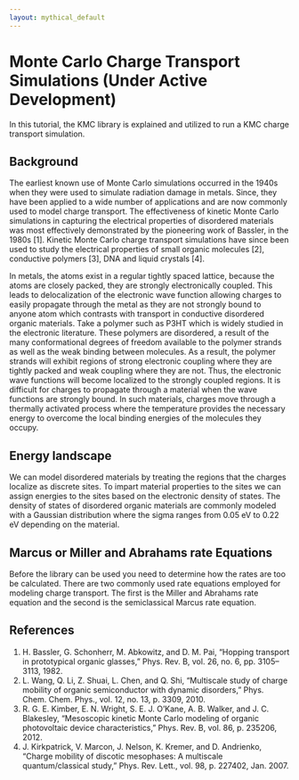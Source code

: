 ```yaml
---
layout: mythical_default
--- 
```


# Monte Carlo Charge Transport Simulations (Under Active Development)

In this tutorial, the KMC library is explained and utilized to run a KMC charge transport simulation. 

## Background

The earliest known use of Monte Carlo simulations occurred in the 1940s when
they were used to simulate radiation damage in metals. Since, they have been
applied to a wide number of applications and are now commonly used to model
charge transport. The effectiveness of kinetic Monte Carlo simulations in
capturing the electrical properties of disordered materials was most
effectively demonstrated by the pioneering work of Bassler, in the 1980s [1].
Kinetic Monte Carlo charge transport simulations have since been used to study
the electrical properties of small organic molecules [2], conductive polymers
[3], DNA and liquid crystals [4].

In metals, the atoms exist in a regular tightly spaced lattice, because the
atoms are closely packed, they are strongly electronically coupled. This leads
to delocalization of the electronic wave function allowing charges to easily
propagate through the metal as they are not strongly bound to anyone atom which
contrasts with transport in conductive disordered organic materials. Take a
polymer such as P3HT which is widely studied in the electronic literature.
These polymers are disordered, a result of the many conformational degrees of
freedom available to the polymer strands as well as the weak binding between
molecules. As a result, the polymer strands will exhibit regions of strong
electronic coupling where they are tightly packed and weak coupling where they
are not. Thus, the electronic wave functions will become localized to the
strongly coupled regions. It is difficult for charges to propagate through a
material when the wave functions are strongly bound. In such materials, charges
move through a thermally activated process where the temperature provides the
necessary energy to overcome the local binding energies of the molecules they
occupy. 

## Energy landscape

We can model disordered materials by treating the regions that the charges
localize as discrete sites. To impart material properties to the sites we can
assign energies to the sites based on the electronic density of states. The
density of states of disordered organic materials are commonly modeled with a
Gaussian distribution where the sigma ranges from 0.05 eV to 0.22 eV depending
on the material. 

## Marcus or Miller and Abrahams rate Equations

Before the library can be used you need to determine how the rates are too be
calculated. There are two commonly used  rate equations employed for modeling
charge transport. The first is the Miller and Abrahams rate equation and the
second is the semiclassical Marcus rate equation. 

## References

1.	H. Bassler, G. Schonherr, M. Abkowitz, and D. M. Pai, “Hopping transport in prototypical organic glasses,” Phys. Rev. B, vol. 26, no. 6, pp. 3105–3113, 1982.
2.	L. Wang, Q. Li, Z. Shuai, L. Chen, and Q. Shi, “Multiscale study of charge mobility of organic semiconductor with dynamic disorders,” Phys. Chem. Chem. Phys., vol. 12, no. 13, p. 3309, 2010.
3.	R. G. E. Kimber, E. N. Wright, S. E. J. O’Kane, A. B. Walker, and J. C. Blakesley, “Mesoscopic kinetic Monte Carlo modeling of organic photovoltaic device characteristics,” Phys. Rev. B, vol. 86, p. 235206, 2012.
4.	J. Kirkpatrick, V. Marcon, J. Nelson, K. Kremer, and D. Andrienko, “Charge mobility of discotic mesophases: A multiscale quantum/classical study,” Phys. Rev. Lett., vol. 98, p. 227402, Jan. 2007.



